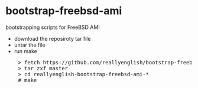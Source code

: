 bootstrap-freebsd-ami
=====================

bootstrapping scripts for FreeBSD AMI

* download the reposiroty tar file
* untar the file
* run make

<pre>
    > fetch https://github.com/reallyenglish/bootstrap-freebsd-ami/tarball/master
    > tar zxf master
    > cd reallyenglish-bootstrap-freebsd-ami-*
    # make
</pre>
